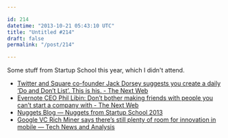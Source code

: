 ```yaml
---

id: 214
datetime: "2013-10-21 05:43:10 UTC"
title: "Untitled #214"
draft: false
permalink: "/post/214"

---
```


Some stuff from Startup School this year, which I didn't attend. 

 
 * [Twitter and Square co-founder Jack Dorsey suggests you create a daily ‘Do and Don’t List’. This is his. - The Next Web](http://thenextweb.com/lifehacks/2013/10/20/jack-dorsey-speaks-at-y-combinator-startup-school-2013/)
 * [Evernote CEO Phil Libin: Don’t bother making friends with people you can’t start a company with - The Next Web](http://thenextweb.com/insider/2013/10/19/evernote-ceo-phil-libin-dont-bother-making-friends-people-cant-start-company/)
 * [Nuggets Blog — Nuggets from Startup School 2013](http://blog.nuggetsapp.com/post/64588428643/nuggets-from-startup-school-2013)
 * [Google VC Rich Miner says there’s still plenty of room for innovation in mobile — Tech News and Analysis](http://gigaom.com/2013/10/16/google-vc-rich-miner-says-theres-still-plenty-of-room-for-innovation-in-mobile/)



